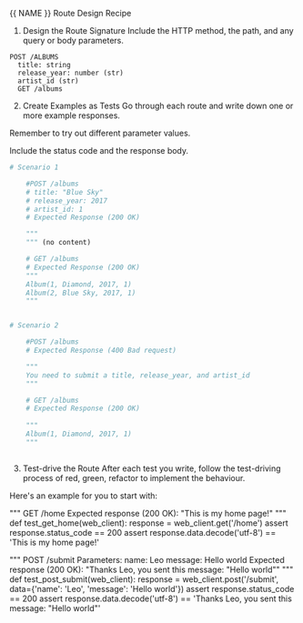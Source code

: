 {{ NAME }} Route Design Recipe


1. Design the Route Signature
Include the HTTP method, the path, and any query or body parameters.

```
POST /ALBUMS
  title: string
  release_year: number (str)
  artist_id (str)
  GET /albums
```

2. Create Examples as Tests
Go through each route and write down one or more example responses.

Remember to try out different parameter values.

Include the status code and the response body.


```python
# Scenario 1

    #POST /albums 
    # title: "Blue Sky"
    # release_year: 2017
    # artist_id: 1
    # Expected Response (200 OK)

    """
    """ (no content)

    # GET /albums
    # Expected Response (200 OK)
    """
    Album(1, Diamond, 2017, 1)
    Album(2, Blue Sky, 2017, 1)
    """


# Scenario 2

    #POST /albums 
    # Expected Response (400 Bad request)

    """
    You need to submit a title, release_year, and artist_id
    """

    # GET /albums
    # Expected Response (200 OK)
    
    """
    Album(1, Diamond, 2017, 1)
    """
    
```




3. Test-drive the Route
After each test you write, follow the test-driving process of red, green, refactor to implement the behaviour.

Here's an example for you to start with:

"""
GET /home
  Expected response (200 OK):
  "This is my home page!"
"""
def test_get_home(web_client):
    response = web_client.get('/home')
    assert response.status_code == 200
    assert response.data.decode('utf-8') == 'This is my home page!'

"""
POST /submit
  Parameters:
    name: Leo
    message: Hello world
  Expected response (200 OK):
  "Thanks Leo, you sent this message: "Hello world""
"""
def test_post_submit(web_client):
    response = web_client.post('/submit', data={'name': 'Leo', 'message': 'Hello world'})
    assert response.status_code == 200
    assert response.data.decode('utf-8') == 'Thanks Leo, you sent this message: "Hello world"'
